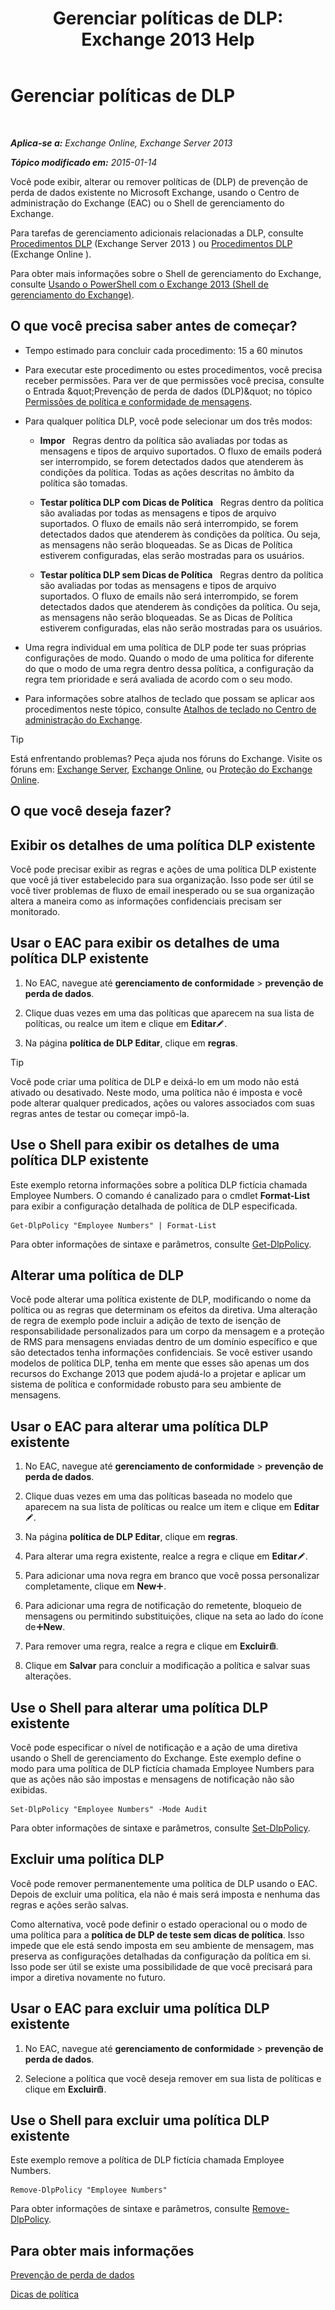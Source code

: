 ﻿---
title: 'Gerenciar políticas de DLP: Exchange 2013 Help'
TOCTitle: Gerenciar políticas de DLP
ms:assetid: ba81fabd-7f7f-4ef7-968f-ce851ada9d70
ms:mtpsurl: https://technet.microsoft.com/pt-br/library/JJ673559(v=EXCHG.150)
ms:contentKeyID: 50486495
ms.date: 05/22/2018
mtps_version: v=EXCHG.150
ms.translationtype: MT
---

# Gerenciar políticas de DLP

 

_**Aplica-se a:** Exchange Online, Exchange Server 2013_

_**Tópico modificado em:** 2015-01-14_

Você pode exibir, alterar ou remover políticas de (DLP) de prevenção de perda de dados existente no Microsoft Exchange, usando o Centro de administração do Exchange (EAC) ou o Shell de gerenciamento do Exchange.

Para tarefas de gerenciamento adicionais relacionadas a DLP, consulte [Procedimentos DLP](dlp-procedures-exchange-2013-help.md) (Exchange Server 2013 ) ou [Procedimentos DLP](https://technet.microsoft.com/pt-br/library/jj938003\(v=exchg.150\)) (Exchange Online ).

Para obter mais informações sobre o Shell de gerenciamento do Exchange, consulte [Usando o PowerShell com o Exchange 2013 (Shell de gerenciamento do Exchange)](https://technet.microsoft.com/pt-br/library/bb123778\(v=exchg.150\)).

## O que você precisa saber antes de começar?

  - Tempo estimado para concluir cada procedimento: 15 a 60 minutos

  - Para executar este procedimento ou estes procedimentos, você precisa receber permissões. Para ver de que permissões você precisa, consulte o Entrada \&quot;Prevenção de perda de dados (DLP)\&quot; no tópico [Permissões de política e conformidade de mensagens](messaging-policy-and-compliance-permissions-exchange-2013-help.md).

  - Para qualquer política DLP, você pode selecionar um dos três modos:
    
      -    **Impor**   Regras dentro da política são avaliadas por todas as mensagens e tipos de arquivo suportados. O fluxo de emails poderá ser interrompido, se forem detectados dados que atenderem às condições da política. Todas as ações descritas no âmbito da política são tomadas.
    
      -    **Testar política DLP com Dicas de Política**   Regras dentro da política são avaliadas por todas as mensagens e tipos de arquivo suportados. O fluxo de emails não será interrompido, se forem detectados dados que atenderem às condições da política. Ou seja, as mensagens não serão bloqueadas. Se as Dicas de Política estiverem configuradas, elas serão mostradas para os usuários.
    
      -    **Testar política DLP sem Dicas de Política**   Regras dentro da política são avaliadas por todas as mensagens e tipos de arquivo suportados. O fluxo de emails não será interrompido, se forem detectados dados que atenderem às condições da política. Ou seja, as mensagens não serão bloqueadas. Se as Dicas de Política estiverem configuradas, elas não serão mostradas para os usuários.

  - Uma regra individual em uma política de DLP pode ter suas próprias configurações de modo. Quando o modo de uma política for diferente do que o modo de uma regra dentro dessa política, a configuração da regra tem prioridade e será avaliada de acordo com o seu modo.

  - Para informações sobre atalhos de teclado que possam se aplicar aos procedimentos neste tópico, consulte [Atalhos de teclado no Centro de administração do Exchange](keyboard-shortcuts-in-the-exchange-admin-center-exchange-online-protection-help.md).


> [!TIP]
> Está enfrentando problemas? Peça ajuda nos fóruns do Exchange. Visite os fóruns em: <A href="https://go.microsoft.com/fwlink/p/?linkid=60612">Exchange Server</A>, <A href="https://go.microsoft.com/fwlink/p/?linkid=267542">Exchange Online</A>, ou <A href="https://go.microsoft.com/fwlink/p/?linkid=285351">Proteção do Exchange Online</A>.



## O que você deseja fazer?

## Exibir os detalhes de uma política DLP existente

Você pode precisar exibir as regras e ações de uma política DLP existente que você já tiver estabelecido para sua organização. Isso pode ser útil se você tiver problemas de fluxo de email inesperado ou se sua organização altera a maneira como as informações confidenciais precisam ser monitorado.

## Usar o EAC para exibir os detalhes de uma política DLP existente

1.  No EAC, navegue até **gerenciamento de conformidade** \> **prevenção de perda de dados**.

2.  Clique duas vezes em uma das políticas que aparecem na sua lista de políticas, ou realce um item e clique em **Editar**![Ícone de edição](images/JJ218640.6f53ccb2-1f13-4c02-bea0-30690e6ea71d(EXCHG.150).gif "Ícone de edição").

3.  Na página **política de DLP Editar**, clique em **regras**.


> [!TIP]
> Você pode criar uma política de DLP e deixá-lo em um modo não está ativado ou desativado. Neste modo, uma política não é imposta e você pode alterar qualquer predicados, ações ou valores associados com suas regras antes de testar ou começar impô-la.



## Use o Shell para exibir os detalhes de uma política DLP existente

Este exemplo retorna informações sobre a política DLP fictícia chamada Employee Numbers. O comando é canalizado para o cmdlet **Format-List** para exibir a configuração detalhada de política de DLP especificada.

    Get-DlpPolicy "Employee Numbers" | Format-List

Para obter informações de sintaxe e parâmetros, consulte [Get-DlpPolicy](https://technet.microsoft.com/pt-br/library/jj215752\(v=exchg.150\)).

## Alterar uma política de DLP

Você pode alterar uma política existente de DLP, modificando o nome da política ou as regras que determinam os efeitos da diretiva. Uma alteração de regra de exemplo pode incluir a adição de texto de isenção de responsabilidade personalizados para um corpo da mensagem e a proteção de RMS para mensagens enviadas dentro de um domínio específico e que são detectados tenha informações confidenciais. Se você estiver usando modelos de política DLP, tenha em mente que esses são apenas um dos recursos do Exchange 2013 que podem ajudá-lo a projetar e aplicar um sistema de política e conformidade robusto para seu ambiente de mensagens.

## Usar o EAC para alterar uma política DLP existente

1.  No EAC, navegue até **gerenciamento de conformidade** \> **prevenção de perda de dados**.

2.  Clique duas vezes em uma das políticas baseada no modelo que aparecem na sua lista de políticas ou realce um item e clique em **Editar**![Ícone de edição](images/JJ218640.6f53ccb2-1f13-4c02-bea0-30690e6ea71d(EXCHG.150).gif "Ícone de edição").

3.  Na página **política de DLP Editar**, clique em **regras**.

4.  Para alterar uma regra existente, realce a regra e clique em **Editar**![Ícone de edição](images/JJ218640.6f53ccb2-1f13-4c02-bea0-30690e6ea71d(EXCHG.150).gif "Ícone de edição").

5.  Para adicionar uma nova regra em branco que você possa personalizar completamente, clique em **New**![Ícone Adicionar](images/JJ218640.c1e75329-d6d7-4073-a27d-498590bbb558(EXCHG.150).gif "Ícone Adicionar").

6.  Para adicionar uma regra de notificação do remetente, bloqueio de mensagens ou permitindo substituições, clique na seta ao lado do ícone de![Ícone Adicionar](images/JJ218640.c1e75329-d6d7-4073-a27d-498590bbb558(EXCHG.150).gif "Ícone Adicionar")**New**.

7.  Para remover uma regra, realce a regra e clique em **Excluir**![Excluir ícone](images/JJ673559.14f639f6-61e8-4418-bbfb-0db14de9d2f5(EXCHG.150).gif "Excluir ícone").

8.  Clique em **Salvar** para concluir a modificação a política e salvar suas alterações.

## Use o Shell para alterar uma política DLP existente

Você pode especificar o nível de notificação e a ação de uma diretiva usando o Shell de gerenciamento do Exchange. Este exemplo define o modo para uma política de DLP fictícia chamada Employee Numbers para que as ações não são impostas e mensagens de notificação não são exibidas.

    Set-DlpPolicy "Employee Numbers" -Mode Audit

Para obter informações de sintaxe e parâmetros, consulte [Set-DlpPolicy](https://technet.microsoft.com/pt-br/library/jj215778\(v=exchg.150\)).

## Excluir uma política DLP

Você pode remover permanentemente uma política de DLP usando o EAC. Depois de excluir uma política, ela não é mais será imposta e nenhuma das regras e ações serão salvas.

Como alternativa, você pode definir o estado operacional ou o modo de uma política para a **política de DLP de teste sem dicas de política**. Isso impede que ele está sendo imposta em seu ambiente de mensagem, mas preserva as configurações detalhadas da configuração da política em si. Isso pode ser útil se existe uma possibilidade de que você precisará para impor a diretiva novamente no futuro.

## Usar o EAC para excluir uma política DLP existente

1.  No EAC, navegue até **gerenciamento de conformidade** \> **prevenção de perda de dados**.

2.  Selecione a política que você deseja remover em sua lista de políticas e clique em **Excluir**![Excluir ícone](images/JJ673559.14f639f6-61e8-4418-bbfb-0db14de9d2f5(EXCHG.150).gif "Excluir ícone").

## Use o Shell para excluir uma política DLP existente

Este exemplo remove a política de DLP fictícia chamada Employee Numbers.

    Remove-DlpPolicy "Employee Numbers"

Para obter informações de sintaxe e parâmetros, consulte [Remove-DlpPolicy](https://technet.microsoft.com/pt-br/library/jj215677\(v=exchg.150\)).

## Para obter mais informações

[Prevenção de perda de dados](technical-overview-of-dlp-data-loss-prevention-in-exchange.md)

[Dicas de política](technical-overview-of-policy-tips-in-exchange-online-and-exchange-2013.md)

